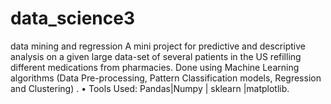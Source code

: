 # data_science3
data mining and regression
A mini project for predictive and descriptive analysis on a given large
data-set of several patients in the US refilling different medications from
pharmacies. Done using Machine Learning algorithms (Data Pre-processing,
Pattern Classification models, Regression and Clustering) .
• Tools Used: Pandas|Numpy | sklearn |matplotlib.
